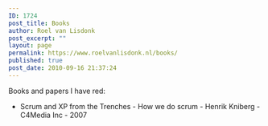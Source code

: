 ```yaml
---
ID: 1724
post_title: Books
author: Roel van Lisdonk
post_excerpt: ""
layout: page
permalink: https://www.roelvanlisdonk.nl/books/
published: true
post_date: 2010-09-16 21:37:24
---
```

Books and papers I have red:

- Scrum and XP from the Trenches - How we do scrum - Henrik Kniberg - C4Media Inc - 2007